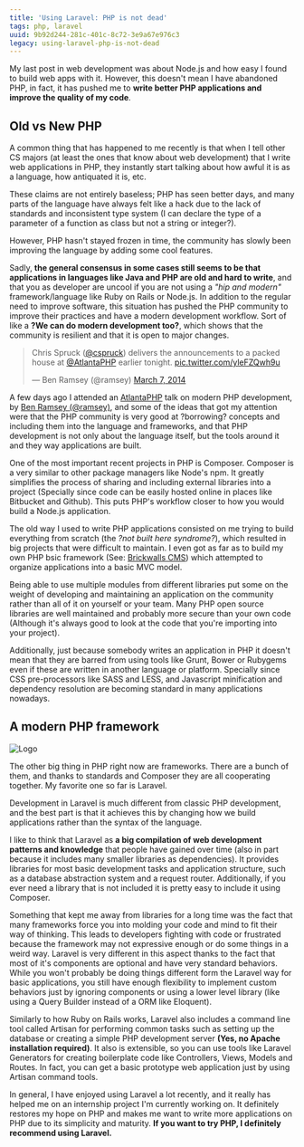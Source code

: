 ```yaml
---
title: 'Using Laravel: PHP is not dead'
tags: php, laravel
uuid: 9b92d244-281c-401c-8c72-3e9a67e976c3
legacy: using-laravel-php-is-not-dead
---
```


My last post in web development was about Node.js and how easy I found to build web apps with it. However, this doesn't mean I have abandoned PHP, in fact, it has pushed me to __write better PHP applications and improve the quality of my code__.

## Old vs New PHP

A common thing that has happened to me recently is that when I tell other CS majors (at least the ones that know about web development) that I write web applications in PHP, they instantly start talking about how awful it is as a language, how antiquated it is, etc.

These claims are not entirely baseless; PHP has seen better days, and many parts of the language have always felt like a hack due to the lack of standards and inconsistent type system (I can declare the type of a parameter of a function as class but not a string or integer?).

However, PHP hasn't stayed frozen in time, the community has slowly been improving the language by adding some cool features.

Sadly, __the general consensus in some cases still seems to be that applications in languages like Java and PHP are old and hard to write__, and that you as developer are uncool if you are not using a *"hip and modern"* framework/language like Ruby on Rails or Node.js.
In addition to the regular need to improve software, this situation has pushed the PHP community to improve their practices and have a modern development workflow. Sort of like a __?We can do modern development too?__, which shows that the community is resilient and that it is open to major changes.

<blockquote class="twitter-tweet" lang="en"><p>Chris Spruck (<a href="https://twitter.com/cspruck">@cspruck</a>) delivers the announcements to a packed house at <a href="https://twitter.com/AtlantaPHP">@AtlantaPHP</a> earlier tonight. <a href="http://t.co/yleFZQwh9u">pic.twitter.com/yleFZQwh9u</a></p>&mdash; Ben Ramsey (@ramsey) <a href="https://twitter.com/ramsey/statuses/441803542891081729">March 7, 2014</a></blockquote>
<script async src="https://platform.twitter.com/widgets.js" charset="utf-8"></script>

A few days ago I attended an [AtlantaPHP](http://atlantaphp.org) talk on modern PHP development, by [Ben Ramsey (@ramsey)](https://twitter.com/ramsey), and some of the ideas that got my attention were that the PHP community is very good at ?borrowing? concepts and including them into the language and frameworks, and that PHP development is not only about the language itself, but the tools around it and they way applications are built.

One of the most important recent projects in PHP is Composer. Composer is a very similar to other package managers like Node's npm. It greatly simplifies the process of sharing and including external libraries into a project (Specially since code can be easily hosted online in places like Bitbucket and Github). This puts PHP's workflow closer to how you would build a Node.js application.

The old way I used to write PHP applications consisted on me trying to build everything from scratch (the *?not built here syndrome?*), which resulted in big projects that were difficult to maintain. I even got as far as to build my own PHP bsic framework (See: [Brickwalls CMS](https://bitbucket.org/eduard44/brickwalls-2)) which attempted to organize applications into a basic MVC model.

Being able to use multiple modules from different libraries put some on the weight of developing and maintaining an application on the community rather than all of it on yourself or your team. Many PHP open source libraries are well maintained and probably more secure than your own code (Although it's always good to look at the code that you're importing into your project).

Additionally, just because somebody writes an application in PHP it doesn't mean that they are barred from using tools like Grunt, Bower or Rubygems even if these are written in another language or platform. Specially since CSS pre-processors like SASS and LESS, and Javascript minification and dependency resolution are becoming standard in many applications nowadays.

## A modern PHP framework

![Logo](https://i.imgur.com/p3m7kce.png "Logo")

The other big thing in PHP right now are frameworks. There are a bunch of them, and thanks to standards and Composer they are all cooperating together. My favorite one so far is Laravel.

Development in Laravel is much different from classic PHP development, and the best part is that it achieves this by changing how we build applications rather than the syntax of the language.

I like to think that Laravel as __a big compilation of web development patterns and knowledge__ that people have gained over time (also in part because it includes many smaller libraries as dependencies). It provides libraries for most basic development tasks and application structure, such as a database abstraction system and a request router. Additionally, if you ever need a library that is not included it is pretty easy to include it using Composer.

Something that kept me away from libraries for a long time was the fact that many frameworks force you into molding your code and mind to fit their way of thinking. This leads to developers fighting with code or frustrated because the framework may not expressive enough or do some things in a weird way.
Laravel is very different in this aspect thanks to the fact that most of it's components are optional and have very standard behaviors. While you won't probably be doing things different form the Laravel way for basic applications, you still have enough flexibility to implement custom behaviors just by ignoring components or using a lower level library (like using a Query Builder instead of a ORM like Eloquent).

Similarly to how Ruby on Rails works, Laravel also includes a command line tool called Artisan for performing common tasks such as setting up the database or creating a simple PHP development server __(Yes, no Apache installation required)__. It also is extensible, so you can use tools like Laravel Generators for creating boilerplate code like Controllers, Views, Models and Routes. In fact, you can get a basic prototype web application just by using Artisan command tools.

In general, I have enjoyed using Laravel a lot recently, and it really has helped me on an internship project I'm currently working on. It definitely restores my hope on PHP and makes me want to write more applications on PHP due to its simplicity and maturity. __If you want to try PHP, I definitely recommend using Laravel.__
